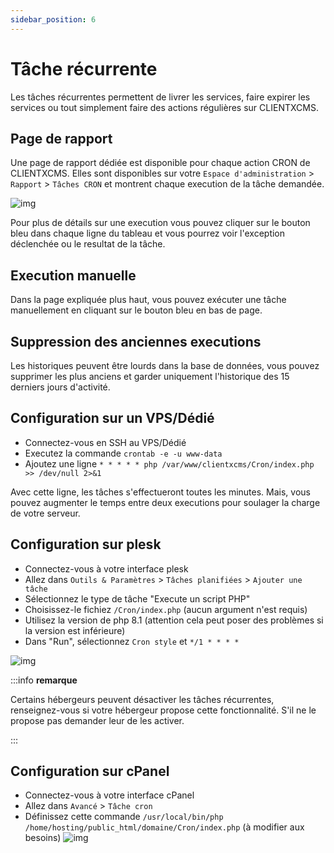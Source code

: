 ```yaml
---
sidebar_position: 6
---
```


# Tâche récurrente

Les tâches récurrentes permettent de livrer les services, faire expirer les services ou tout simplement faire des actions régulières sur CLIENTXCMS. 


## Page de rapport 


Une page de rapport dédiée est disponible pour chaque action CRON de CLIENTXCMS. Elles sont disponibles sur votre  `Espace d'administration` > `Rapport` > `Tâches CRON` et montrent chaque execution de la tâche demandée.


![img](https://media.discordapp.net/attachments/598633976768364544/860289527163256832/unknown.png)


Pour plus de détails sur une execution vous pouvez cliquer sur le bouton bleu dans chaque ligne du tableau et vous pourrez voir l'exception déclenchée ou le resultat de la tâche.

## Execution manuelle
Dans la page expliquée plus haut, vous pouvez exécuter une tâche manuellement en cliquant sur le bouton bleu en bas de page.

## Suppression des anciennes executions
Les historiques peuvent être lourds dans la base de données, vous pouvez supprimer les plus anciens et garder uniquement l'historique des 15 derniers jours d'activité.

## Configuration sur un VPS/Dédié
- Connectez-vous en SSH au VPS/Dédié
- Executez la commande `crontab -e -u www-data`
- Ajoutez une ligne ```* * * * * php /var/www/clientxcms/Cron/index.php >> /dev/null 2>&1```

Avec cette ligne, les tâches s'effectueront toutes les minutes. Mais, vous pouvez augmenter le temps entre deux executions pour soulager la charge de votre serveur.

## Configuration sur plesk
- Connectez-vous à votre interface plesk
- Allez dans `Outils & Paramètres` > `Tâches planifiées` > `Ajouter une tâche`
- Sélectionnez le type de tâche "Execute un script PHP"
- Choisissez-le fichiez `/Cron/index.php` (aucun argument n'est requis)
- Utilisez la version de php 8.1 (attention cela peut poser des problèmes si la version est inférieure)
- Dans "Run", sélectionnez `Cron style` et `*/1 * * * *`

![img](https://media.discordapp.net/attachments/598633976768364544/860287152838672394/unknown.png)

:::info **remarque**

Certains hébergeurs peuvent désactiver les tâches récurrentes, renseignez-vous si votre hébergeur propose cette fonctionnalité.
S'il ne le propose pas demander leur de les activer. 

:::

## Configuration sur cPanel
- Connectez-vous à votre interface cPanel
- Allez dans `Avancé` > `Tâche cron`
- Définissez cette commande `/usr/local/bin/php /home/hosting/public_html/domaine/Cron/index.php` (à modifier aux besoins)
![img](https://media.discordapp.net/attachments/475073153509490689/1063569594490573000/image.png)